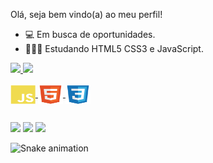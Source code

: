 Olá, seja bem vindo(a) ao meu perfil!

- 💻 Em busca de oportunidades.
- 👨🏾‍🎓 Estudando HTML5 CSS3 e JavaScript.

 <div>
  <a href="https://github.com/wladimiroliveira">
  <img height="180em" src="https://github-readme-stats.vercel.app/api?username=wladimiroliveira&show_icons=true&theme=tokyonight&include_all_commits=true&count_private=true"/>
  <img height="180em" src="https://github-readme-stats.vercel.app/api/top-langs/?username=wladimiroliveira&layout=compact&langs_count=7&theme=tokyonight"/>
</div>
 <div style="display: inline_block"><br>
  <img align="center" alt="Rafa-Js" height="30" width="40" src="https://raw.githubusercontent.com/devicons/devicon/master/icons/javascript/javascript-plain.svg">
  <img align="center" alt="Rafa-HTML" height="30" width="40" src="https://raw.githubusercontent.com/devicons/devicon/master/icons/html5/html5-original.svg">
  <img align="center" alt="Rafa-CSS" height="30" width="40" src="https://raw.githubusercontent.com/devicons/devicon/master/icons/css3/css3-original.svg">
</div>
  
##
  
<div>
 <a href="https://www.youtube.com/channel/UC_qgvr4LRd-Z3SZeLNzb-8A" target="_blank"><img src="https://img.shields.io/badge/YouTube-FF0000?style=for-the-badge&logo=youtube&logoColor=white" target="_blank"></a>
  <!--<a href="https://www.instagram.com/wladimirmoraes_/" target="_blank"><img src="https://img.shields.io/badge/-Instagram-%23E4405F?style=for-the-badge&logo=instagram&logoColor=white" target="_blank"></a>-->
 	<a href="https://www.twitch.tv/wlad_gm" target="_blank"><img src="https://img.shields.io/badge/Twitch-9146FF?style=for-the-badge&logo=twitch&logoColor=white" target="_blank"></a> 
  <a href="https://www.linkedin.com/in/wladimir-moraes-oliveira-2b5889180/" target="_blank"><img src="https://img.shields.io/badge/-LinkedIn-%230077B5?style=for-the-badge&logo=linkedin&logoColor=white" target="_blank"></a>  
 
  ![Snake animation](https://github.com/wladimiroliveira/wladimir-moraes/blob/output/github-contribution-grid-snake.svg)
 
</div>
